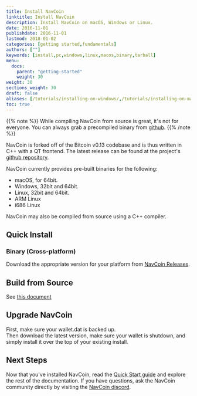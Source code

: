 ```yaml
---
title: Install NavCoin
linktitle: Install NavCoin
description: Install NavCoin on macOS, Windows or Linux.
date: 2016-11-01
publishdate: 2016-11-01
lastmod: 2018-01-02
categories: [getting started,fundamentals]
authors: [""]
keywords: [install,pc,windows,linux,macos,binary,tarball]
menu:
  docs:
    parent: "getting-started"
    weight: 30
weight: 30
sections_weight: 30
draft: false
aliases: [/tutorials/installing-on-windows/,/tutorials/installing-on-mac/,/overview/installing/,/getting-started/install,/install/]
toc: true
---
```



{{% note %}}
While compiling NavCoin from source is great, it's not for everyone. You can always grab a precompiled binary from [github](https://github.com/NAVCoin/navcoin-core/releases/latest).
{{% /note %}}

NavCoin is forked off of the Bitcoin v0.13 codebase and is thus written in C++ with a QT frontend. 
The latest release can be found at the project's [github repository](https://github.com/NAVCoin/navcoin-core/releases/latest).

NavCoin currently provides pre-built binaries for the following:

* macOS, for 64bit.
* Windows, 32bit and 64bit.
* Linux, 32bit and 64bit.
* ARM Linux
* i686 Linux

NavCoin may also be compiled from source using a C++ compiler.

## Quick Install 

### Binary (Cross-platform)

Download the appropriate version for your platform from [NavCoin Releases](https://github.com/NAVCoin/navcoin-core/releases/latest). 

## Build from Source

See [this document](https://github.com/NAVCoin/navcoin-core/blob/master/doc/README.md)

## Upgrade NavCoin

First, make sure your wallet.dat is backed up.  
Then download the latest version, make sure your wallet is shutdown, and simply install it over the top of your existing install.

## Next Steps

Now that you've installed NavCoin, read the [Quick Start guide](/quickstart) and explore the rest of the documentation. If you have questions, ask the NavCoin community directly by visiting the [NavCoin discord](https://discord.gg/Dba8seZ).
